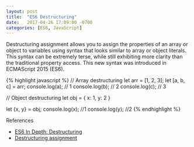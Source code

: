 ```yaml
---
layout: post
title:  "ES6 Destructuring"
date:   2017-04-26 17:09:00 -0700
categories: [ES6, JavaScript]
---
```


Destructuring assignment allows you to assign the properties of an array
or object to variables using syntax that looks similar to array or object
literals. This syntax can be extremely terse, while still exhibiting
more clarity than the traditional property access.
This new syntax was introduced in ECMAScript 2015 (ES6).

{% highlight javascript %}
// Array destructuring
let arr = [1, 2, 3];
let [a, b, c] = arr;
console.log(a); // 1
console.log(b); // 2
console.log(c); // 3

// Object destructuring
let obj = {
    x: 1,
    y: 2
}

let {x, y} = obj;
console.log(x); //1
console.log(y); //2
{% endhighlight %}


References
- [ES6 In Depth: Destructuring](https://hacks.mozilla.org/2015/05/es6-in-depth-destructuring/)
- [Destructuring assignment](https://developer.mozilla.org/en-US/docs/Web/JavaScript/Reference/Operators/Destructuring_assignment)